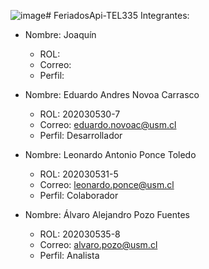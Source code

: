 ![image](https://github.com/rionio/FeriadosApi-TEL335/assets/112905373/07513a63-e8c7-420e-b93f-b0dd588dfadd)# FeriadosApi-TEL335
Integrantes: 

- Nombre: Joaquín
  - ROL: 
  - Correo: 
  - Perfil: 
    
- Nombre: Eduardo Andres Novoa Carrasco
  - ROL: 202030530-7
  - Correo: eduardo.novoac@usm.cl
  - Perfil: Desarrollador

- Nombre: Leonardo Antonio Ponce Toledo
  - ROL: 202030531-5
  - Correo: leonardo.ponce@usm.cl
  - Perfil: Colaborador

- Nombre: Álvaro Alejandro Pozo Fuentes
  - ROL: 202030535-8
  - Correo: alvaro.pozo@usm.cl
  - Perfil: Analista
